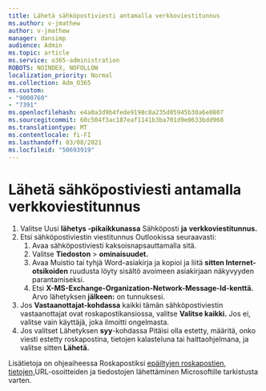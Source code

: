 ```yaml
---
title: Lähetä sähköpostiviesti antamalla verkkoviestitunnus
ms.author: v-jmathew
author: v-jmathew
manager: dansimp
audience: Admin
ms.topic: article
ms.service: o365-administration
ROBOTS: NOINDEX, NOFOLLOW
localization_priority: Normal
ms.collection: Adm_O365
ms.custom:
- "9000760"
- "7391"
ms.openlocfilehash: e4a0a3d9b4fede9198c8a235d05945b30a6e0807
ms.sourcegitcommit: 60c504f3ac187eaf1141b3ba701d9e0633bdd968
ms.translationtype: MT
ms.contentlocale: fi-FI
ms.lasthandoff: 03/08/2021
ms.locfileid: "50693919"
---
```

# <a name="submit-an-email-message-by-providing-the-network-message-id"></a>Lähetä sähköpostiviesti antamalla verkkoviestitunnus

1. Valitse Uusi **lähetys -pikaikkunassa** Sähköposti **ja** **verkkoviestitunnus.**
2. Etsi sähköpostiviestin viestitunnus Outlookissa seuraavasti:
    1. Avaa sähköpostiviesti kaksoisnapsauttamalla sitä.
    1. Valitse **Tiedoston**  >  **ominaisuudet.**
    1. Avaa Muistio tai tyhjä Word-asiakirja ja kopioi ja liitä **sitten Internet-otsikoiden** ruudusta löyty sisältö avoimeen asiakirjaan näkyvyyden parantamiseksi.
    1. Etsi **X-MS-Exchange-Organization-Network-Message-Id-kenttä.** Arvo lähetyksen **jälkeen:** on tunnuksesi.
3. Jos **Vastaanottajat-kohdassa** kaikki tämän sähköpostiviestin vastaanottajat ovat roskapostikansiossa, valitse **Valitse kaikki.** Jos ei, valitse vain käyttäjä, joka ilmoitti ongelmasta.
4. Jos valitset Lähetyksen **syy**-kohdassa Pitäisi olla estetty, määritä, onko viesti estetty roskapostina, tietojen kalasteluna tai haittaohjelmana, ja valitse sitten **Lähetä.**   

Lisätietoja on ohjeaiheessa Roskapostiksi [epäiltyjen roskapostien, tietojen,](https://go.microsoft.com/fwlink/?linkid=2101479)URL-osoitteiden ja tiedostojen lähettäminen Microsoftille tarkistusta varten.
